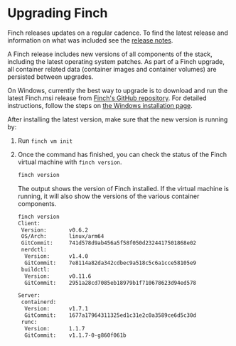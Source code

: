 # Upgrading Finch

Finch releases updates on a regular cadence. To find the latest release and
information on what was included see the [release
notes](../../changelog.md).

A Finch release includes new versions of all components of the stack, including
the latest operating system patches. As part of a Finch upgrade, all container
related data (container images and container volumes) are persisted between
upgrades.

On Windows, currently the best way to upgrade is to download and run the latest Finch.msi release from [Finch's GitHub repository](https://github.com/runfinch/finch/releases/latest). For detailed instructions, follow the steps on [the Windows installation page](./installation.md#installing-finch).

After installing the latest version, make sure that the new version is running by:

1. Run `finch vm init`

2. Once the command has finished, you can check the status of the Finch virtual
   machine with `finch version`.

    ```bash
    finch version
    ```

    The output shows the version of Finch installed. If the virtual machine is
    running, it will also show the versions of the various container components.

    ```bash
    finch version
    Client:
     Version:       v0.6.2
     OS/Arch:       linux/arm64
     GitCommit:     741d578d9ab456a5f58f050d2324417501868e02
     nerdctl:
      Version:      v1.4.0
      GitCommit:    7e8114a82da342cdbec9a518c5c6a1cce58105e9
     buildctl:
      Version:      v0.11.6
      GitCommit:    2951a28cd7085eb18979b1f710678623d94ed578

    Server:
     containerd:
      Version:      v1.7.1
      GitCommit:    1677a17964311325ed1c31e2c0a3589ce6d5c30d
     runc:
      Version:      1.1.7
      GitCommit:    v1.1.7-0-g860f061b
    ```
